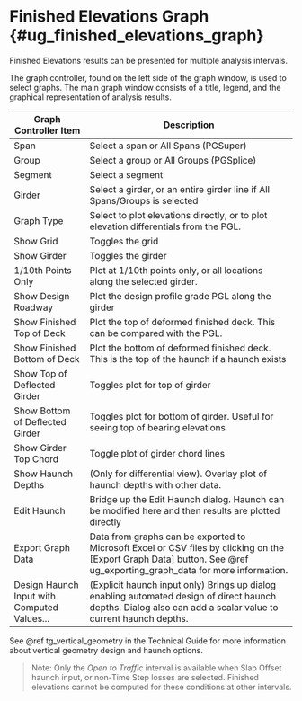 Finished Elevations Graph {#ug_finished_elevations_graph}
==============================================
Finished Elevations results can be presented for multiple analysis intervals.

The graph controller, found on the left side of the graph window, is used to select graphs. The main graph window consists of a title, legend, and the graphical representation of analysis results.

Graph Controller Item | Description
-----|-------------
Span | Select a span or All Spans (PGSuper)
Group | Select a group or All Groups (PGSplice)
Segment | Select a segment
Girder | Select a girder, or an entire girder line if All Spans/Groups is selected
Graph Type | Select to plot elevations directly, or to plot elevation differentials from the PGL.
Show Grid | Toggles the grid 
Show Girder | Toggles the girder
1/10th Points Only | Plot at 1/10th points only, or all locations along the selected girder. 
Show Design Roadway | Plot the design profile grade PGL along the girder
Show Finished Top of Deck | Plot the top of deformed finished deck. This can be compared with the PGL.
Show Finished Bottom of Deck | Plot the bottom of deformed finished deck. This is the top of the haunch if a haunch exists
Show Top of Deflected Girder | Toggles plot for top of girder
Show Bottom of Deflected Girder | Toggles plot for bottom of girder. Useful for seeing top of bearing elevations
Show Girder Top Chord | Toggle plot of girder chord lines
Show Haunch Depths | (Only for differential view). Overlay plot of haunch depths with other data.
Edit Haunch | Bridge up the Edit Haunch dialog. Haunch can be modified here and then results are plotted directly
Export Graph Data | Data from graphs can be exported to Microsoft Excel or CSV files by clicking on the [Export Graph Data] button. See @ref ug_exporting_graph_data for more information.
Design Haunch Input with Computed Values... | (Explicit haunch input only) Brings up dialog enabling automated design of direct haunch depths. Dialog also can add a scalar value to current haunch depths.

See @ref tg_vertical_geometry in the Technical Guide for more information about vertical geometry design and haunch options.

> Note: Only the *Open to Traffic* interval is available when Slab Offset haunch input, or non-Time Step losses are selected. Finished elevations cannot be computed for these conditions at other intervals.
